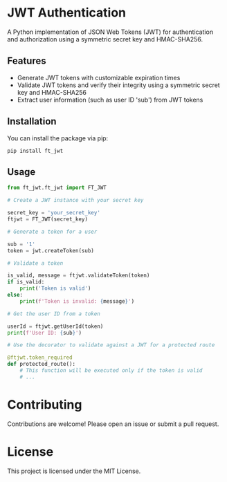 # JWT Authentication

A Python implementation of JSON Web Tokens (JWT) for authentication and authorization using a symmetric secret key and HMAC-SHA256.

## Features

- Generate JWT tokens with customizable expiration times
- Validate JWT tokens and verify their integrity using a symmetric secret key and HMAC-SHA256
- Extract user information (such as user ID 'sub') from JWT tokens

## Installation

You can install the package via pip:

```pip install ft_jwt```

## Usage

```python
from ft_jwt.ft_jwt import FT_JWT

# Create a JWT instance with your secret key

secret_key = 'your_secret_key'
ftjwt = FT_JWT(secret_key)

# Generate a token for a user

sub = '1'
token = jwt.createToken(sub)

# Validate a token

is_valid, message = ftjwt.validateToken(token)
if is_valid:
    print('Token is valid')
else:
    print(f'Token is invalid: {message}')

# Get the user ID from a token

userId = ftjwt.getUserId(token)
print(f'User ID: {sub}')

# Use the decorator to validate against a JWT for a protected route

@ftjwt.token_required
def protected_route():
    # This function will be executed only if the token is valid
    # ...
```

# Contributing
Contributions are welcome! Please open an issue or submit a pull request.

# License
This project is licensed under the MIT License.